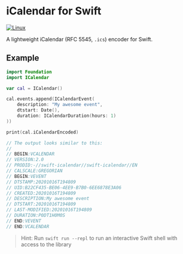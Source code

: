 # iCalendar for Swift

[![Linux](https://github.com/fwcd/swift-icalendar/workflows/Linux/badge.svg)](https://github.com/fwcd/swift-icalendar/actions)

A lightweight iCalendar (RFC 5545, `.ics`) encoder for Swift.

## Example

```swift
import Foundation
import ICalendar

var cal = ICalendar()

cal.events.append(ICalendarEvent(
    description: "My awesome event",
    dtstart: Date(),
    duration: ICalendarDuration(hours: 1)
))

print(cal.iCalendarEncoded)

// The output looks similar to this:
//
// BEGIN:VCALENDAR
// VERSION:2.0
// PRODID:-//swift-icalendar//swift-icalendar//EN
// CALSCALE:GREGORIAN
// BEGIN:VEVENT
// DTSTAMP:20201016T194809
// UID:B22CF435-BE06-4EE9-B7B0-6EE6878E3A06
// CREATED:20201016T194809
// DESCRIPTION:My awesome event
// DTSTART:20201016T194809
// LAST-MODIFIED:20201016T194809
// DURATION:P0DT1H0M0S
// END:VEVENT
// END:VCALENDAR
```

> Hint: Run `swift run --repl` to run an interactive Swift shell with access to the library
